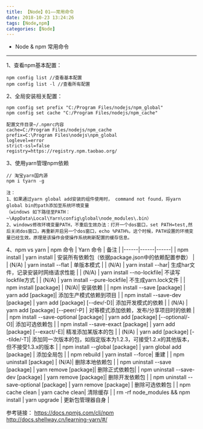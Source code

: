 ```yaml
---
title: 【Node】01——常用命令
date: 2018-10-23 13:24:26
tags: [Node,npm]
categories: [Node]
---
```

- Node & npm 常用命令
<!-- more -->

--------------------------------

1、查看npm基本配置：

	npm config list //查看基本配置
	npm config list -l //查看所有配置


2、全局安装相关配置：

	npm config set prefix "C:/Program Files/nodejs/npm_global"
	npm config set cache "C:/Program Files/nodejs/npm_cache" 

	配置文件目录~/.npmrc内容
	cache=C:/Program Files/nodejs/npm_cache
	prefix=C:\Program Files\nodejs\npm_global
	loglevel=error
	strict-ssl=false
	registry=https://registry.npm.taobao.org/
	
3、使用yarn管理npm依赖

	// 淘宝yarn国内源
	npm i tyarn -g

	注：
	1、如果通过yarn global add安装的组件使用时， command not found，将yarn global bin的path添加至系统环境变量
	（windows 如下路径至PATH：~\AppData\Local\Yarn\config\global\node_modules\.bin）
	2、windows修改环境变量PATH，不重启生效办法：打开一个dos窗口，set PATH=test,然后关闭dos窗口，再重新开启另一个dos窗口，echo %PATH%，这个时候，PATH设置的环境变量已经生效。原理是该操作会使操作系统刷新配置的缓存信息。

4、npm vs yarn
|	npm 命令	|	Yarn 命令 | 备注 |
|------|------|------|
|	npm install |	yarn install |	安装所有依赖包（依据package.json中的依赖配置参数） |
|	(N/A)	|	yarn install --flat | 单版本模式 |
|	(N/A)	|	yarn install --har| 生成har文件，记录安装时网络请求性能 |
|	(N/A)	|	yarn install --no-lockfile| 不读写lockfile方式 |
|	(N/A)	|	yarn install --pure-lockfile| 不生成yarn.lock文件 |
|	npm install [package]	|	(N/A)| 安装依赖 |
|	npm install --save [package]	|	yarn add [package]|	添加生产模式依赖到项目	|
|	npm install --save-dev [package]	|	yarn add [package] [--dev/-D]| 添加开发模式的依赖 |
|	(N/A)	|	yarn add [package] [--peer/-P] | 对等模式添加依赖，发布/分享项目时的依赖 |
|	npm install --save-optional [package]	|	yarn add [package] [--optional/-O]| 添加可选依赖包 |
|	npm install --save-exact [package]	|	yarn add [package] [--exact/-E]| 精准添加某版本的包 |
|	(N/A)	|	yarn add [package] [--tilde/-T]| 添加同一次版本的包，如指定版本为1.2.3，可接受1.2.x的其他版本，但不接受1.3.x的版本 |
|	npm install --global [package]	|	yarn global add [package] | 添加全局包 |
|	npm rebuild	|	yarn install --force| 重建 |
|	npm uninstall [package]	|	(N/A)| 删除本地依赖包 |
|	npm uninstall --save [package]	|	yarn remove [package]| 删除正式依赖包|
|	npm uninstall --save-dev [package]	|	yarn remove [package]| 删除开发依赖包 |
|	npm uninstall --save-optional [package]	|	yarn remove [package] | 删除可选依赖包 |
|	npm cache clean	|	yarn cache clean| 清除缓存 |
|	rm -rf node_modules && npm install	|	yarn upgrade | 更新包管理器自身 |

参考链接：
https://docs.npmjs.com/cli/npm
http://docs.shellway.cn/learning-yarn/#/